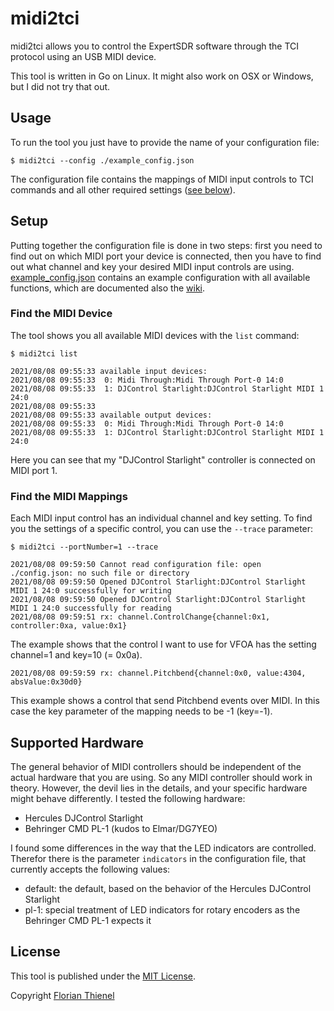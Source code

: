 # midi2tci

midi2tci allows you to control the ExpertSDR software through the TCI protocol using an USB MIDI device.

This tool is written in Go on Linux. It might also work on OSX or Windows, but I did not try that out.

## Usage

To run the tool you just have to provide the name of your configuration file:

```
$ midi2tci --config ./example_config.json
```

The configuration file contains the mappings of MIDI input controls to TCI commands and all other required settings ([see below](#setup)).

## Setup

Putting together the configuration file is done in two steps: first you need to find out on which MIDI port your device is connected, then you have to find out what channel and key your desired MIDI input controls are using. [example_config.json](./example_config.json) contains an example configuration with all available functions, which are documented also the [wiki](./wiki/Functions).

### Find the MIDI Device

The tool shows you all available MIDI devices with the `list` command:

```
$ midi2tci list

2021/08/08 09:55:33 available input devices:
2021/08/08 09:55:33  0: Midi Through:Midi Through Port-0 14:0
2021/08/08 09:55:33  1: DJControl Starlight:DJControl Starlight MIDI 1 24:0
2021/08/08 09:55:33 
2021/08/08 09:55:33 available output devices:
2021/08/08 09:55:33  0: Midi Through:Midi Through Port-0 14:0
2021/08/08 09:55:33  1: DJControl Starlight:DJControl Starlight MIDI 1 24:0

```

Here you can see that my "DJControl Starlight" controller is connected on MIDI port 1.

### Find the MIDI Mappings

Each MIDI input control has an individual channel and key setting. To find you the settings of a specific control, you can use the `--trace` parameter:

```
$ midi2tci --portNumber=1 --trace

2021/08/08 09:59:50 Cannot read configuration file: open ./config.json: no such file or directory
2021/08/08 09:59:50 Opened DJControl Starlight:DJControl Starlight MIDI 1 24:0 successfully for writing
2021/08/08 09:59:50 Opened DJControl Starlight:DJControl Starlight MIDI 1 24:0 successfully for reading
2021/08/08 09:59:51 rx: channel.ControlChange{channel:0x1, controller:0xa, value:0x1}
```

The example shows that the control I want to use for VFOA has the setting channel=1 and key=10 (= 0x0a). 

```
2021/08/08 09:59:59 rx: channel.Pitchbend{channel:0x0, value:4304, absValue:0x30d0}
```

This example shows a control that send Pitchbend events over MIDI. In this case the key parameter of the mapping needs to be -1 (key=-1).

## Supported Hardware

The general behavior of MIDI controllers should be independent of the actual hardware that you are using. So any MIDI controller should work in theory. However, the devil lies in the details, and your specific hardware might behave differently. I tested the following hardware:

* Hercules DJControl Starlight
* Behringer CMD PL-1 (kudos to Elmar/DG7YEO)

I found some differences in the way that the LED indicators are controlled. Therefor there is the parameter `indicators` in the configuration file, that currently accepts the following values:

* default: the default, based on the behavior of the Hercules DJControl Starlight
* pl-1: special treatment of LED indicators for rotary encoders as the Behringer CMD PL-1 expects it

## License

This tool is published under the [MIT License](https://www.tldrlegal.com/l/mit).

Copyright [Florian Thienel](http://thecodingflow.com/)
